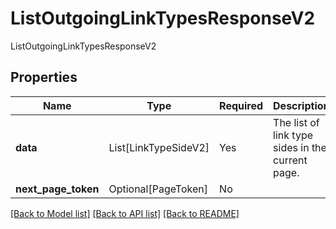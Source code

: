 # ListOutgoingLinkTypesResponseV2

ListOutgoingLinkTypesResponseV2

## Properties
| Name | Type | Required | Description |
| ------------ | ------------- | ------------- | ------------- |
**data** | List[LinkTypeSideV2] | Yes | The list of link type sides in the current page. |
**next_page_token** | Optional[PageToken] | No |  |


[[Back to Model list]](../../README.md#documentation-for-models) [[Back to API list]](../../README.md#documentation-for-api-endpoints) [[Back to README]](../../README.md)
